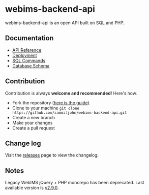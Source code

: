 # webims-backend-api
webims-backend-api is an open API built on SQL and PHP.

## Documentation
- [API Reference](docs/api.md)
- [Deployment](docs/deployment.md)
- [SQL Commands](docs/sql.md)
- [Database Schema](docs/db.md)

## Contribution
Contribution is always **welcome and recommended**! Here's how:
- Fork the repository ([here is the guide](https://help.github.com/articles/fork-a-repo/)).
- Clone to your machine ```git clone https://github.com/zammitjohn/webims-backend-api.git```
- Create a new branch
- Make your changes
- Create a pull request

## Change log
Visit the [releases](https://github.com/zammitjohn/webims-backend-api/releases) page to view the changelog.

## Notes
Legacy WebIMS jQuery + PHP monorepo has been deprecated. Last available version is [v2.9.0](https://github.com/zammitjohn/webims-backend-api/tree/v2.9.0).